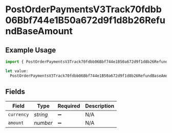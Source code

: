 # PostOrderPaymentsV3Track70fdbb06Bbf744e1B50a672d9f1d8b26RefundBaseAmount

## Example Usage

```typescript
import { PostOrderPaymentsV3Track70fdbb06Bbf744e1B50a672d9f1d8b26RefundBaseAmount } from "@dhaba/safepay-ts/models/operations";

let value:
  PostOrderPaymentsV3Track70fdbb06Bbf744e1B50a672d9f1d8b26RefundBaseAmount = {};
```

## Fields

| Field              | Type               | Required           | Description        |
| ------------------ | ------------------ | ------------------ | ------------------ |
| `currency`         | *string*           | :heavy_minus_sign: | N/A                |
| `amount`           | *number*           | :heavy_minus_sign: | N/A                |